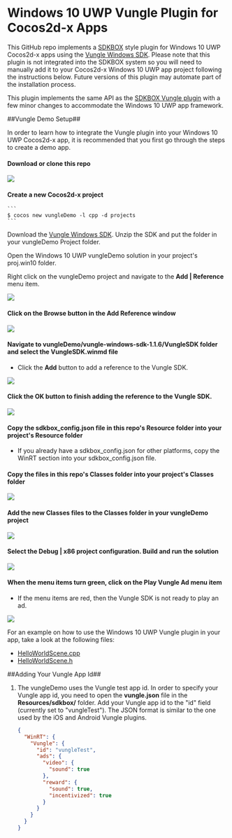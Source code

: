 # Windows 10 UWP Vungle Plugin for Cocos2d-x Apps


This GitHub repo implements a [SDKBOX](http://www.sdkbox.com/) style plugin for Windows 10 UWP Cocos2d-x apps using the [Vungle Windows SDK](https://v.vungle.com/sdk). 
Please note that this plugin is not integrated into the SDKBOX system so you will need to manually add it to your Cocos2d-x Windows 10 UWP app project following the instructions below.
Future versions of this plugin may automate part of the installation process.

This plugin implements the same API as the [SDKBOX Vungle plugin](http://docs.sdkbox.com/en/plugins/vungle/v3-cpp/) with a few minor changes to accommodate the Windows 10 UWP app framework.

##Vungle Demo Setup##

In order to learn how to integrate the Vungle plugin into your Windows 10 UWP Cocos2d-x app, it is recommended that you first go through the steps to create a demo app.


#### Download or clone this repo ####

![](Images/open-project.png "")


#### Create a new Cocos2d-x project ####

    ```
	$ cocos new vungleDemo -l cpp -d projects
    ```

Download the [Vungle Windows SDK](https://v.vungle.com/sdk). Unzip the SDK and put the folder in your vungleDemo Project folder.

Open the Windows 10 UWP vungleDemo solution in your project's proj.win10 folder.


Right click on the vungleDemo project and navigate to the **Add | Reference** menu item.

![](Images/add-reference.png "")

    
#### Click on the Browse button in the Add Reference window ####

![](Images/browse-reference.png "")


#### Navigate to **vungleDemo/vungle-windows-sdk-1.1.6/VungleSDK** folder and select the **VungleSDK.winmd** file ####
* Click the **Add** button to add a reference to the Vungle SDK.

![](Images/vungle-winmd.png "")


#### Click the **OK** button to finish adding the reference to the Vungle SDK. ####

![](Images/add-reference-complete.png "")


#### Copy the sdkbox_config.json file in this repo's Resource folder into your project's Resource folder ####
* If you already have a sdkbox_config.json for other platforms, copy the WinRT section into your sdkbox_config.json file.

#### Copy the files in this repo's Classes folder into your project's Classes folder ####

![](Images/classes.png "")

#### Add the new Classes files to the Classes folder in your vungleDemo project ####

![](Images/add-classes-files.png "")

#### Select the Debug | x86 project configuration. Build and run the solution ####

![](Images/vungle-app.png "")
    
#### When the menu items turn green, click on the **Play Vungle Ad** menu item ####
* If the menu items are red, then the Vungle SDK is not ready to play an ad.

![](Images/ad.png "")
    
For an example on how to use the Windows 10 UWP Vungle plugin in your app, take a look at the following files:
 
* [HelloWorldScene.cpp](https://github.com/stammen/win10-vungle-sdkbox/blob/master/Classes/HelloWorldScene.cpp)
* [HelloWorldScene.h](https://github.com/stammen/win10-vungle-sdkbox/blob/master/Classes/HelloWorldScene.h) 

##Adding Your Vungle App Id##

1. The vungleDemo uses the Vungle test app id. In order to specify your Vungle app id, you need to open the **vungle.json** file in the **Resources/sdkbox/** folder. 
Add your Vungle app id to the "id" field (currently set to "vungleTest"). The JSON format is similar to the one used by the iOS and Android Vungle plugins.

    ```json
    {
      "WinRT": {
        "Vungle": {
          "id": "vungleTest",
          "ads": {
            "video": {
              "sound": true
            },
            "reward": {
              "sound": true,
              "incentivized": true
            }
          }
        }
      }
    }

    ```


